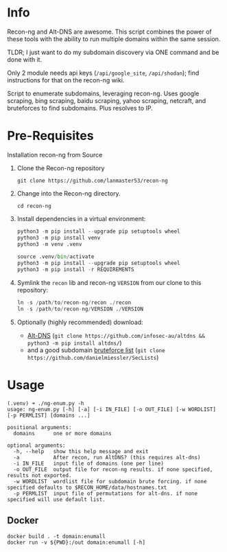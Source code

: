 # Info

Recon-ng and Alt-DNS are awesome. This script combines the power of these tools with the ability to run multiple domains within the same session.

TLDR; I just want to do my subdomain discovery via ONE command and be done with it.

Only 2 module needs api keys (`/api/google_site`, `/api/shodan`); find instructions for that on the recon-ng wiki.

Script to enumerate subdomains, leveraging recon-ng. Uses google scraping, bing scraping, baidu scraping, yahoo scraping, netcraft, and bruteforces to find subdomains. Plus resolves to IP.

# Pre-Requisites

Installation recon-ng from Source

1. Clone the Recon-ng repository

    `git clone https://github.com/lanmaster53/recon-ng`

1. Change into the Recon-ng directory.

    `cd recon-ng`

1. Install dependencies in a virtual environment:

    ```python
    python3 -m pip install --upgrade pip setuptools wheel
    python3 -m pip install venv
    python3 -m venv .venv
  
    source .venv/bin/activate
    python3 -m pip install --upgrade pip setuptools wheel
    python3 -m pip install -r REQUIREMENTS
    ```

1. Symlink the `recon` lib and recon-ng `VERSION` from our clone to this repository:

    ```python
    ln -s /path/to/recon-ng/recon ./recon
    ln -s /path/to/recon-ng/VERSION ./VERSION
    ```

1. Optionally (highly recommended) download: 
    - [Alt-DNS][alt-dns] (`git clone https://github.com/infosec-au/altdns && python3 -m pip install altdns/`)
    - and a good subdomain [bruteforce list][dns-wl] (`git clone https://github.com/danielmiessler/SecLists`)


[alt-dns]: https://github.com/infosec-au/altdns
[dns-wl]: https://github.com/danielmiessler/SecLists/blob/master/Discovery/DNS/sorted_knock_dnsrecon_fierce_recon-ng.txt

# Usage

```
(.venv) ➜ ./ng-enum.py -h
usage: ng-enum.py [-h] [-a] [-i IN_FILE] [-o OUT_FILE] [-w WORDLIST] [-p PERMLIST] [domains ...]

positional arguments:
  domains      one or more domains

optional arguments:
  -h, --help   show this help message and exit
  -a           After recon, run AltDNS? (this requires alt-dns)
  -i IN_FILE   input file of domains (one per line)
  -o OUT_FILE  output file for recon-ng results. if none specified, results not exported.
  -w WORDLIST  wordlist file for subdomain brute forcing. if none specified defaults to $RECON_HOME/data/hostnames.txt
  -p PERMLIST  input file of permutations for alt-dns. if none specified will use default list.

```

## Docker
```
docker build . -t domain:enumall
docker run -v ${PWD}:/out domain:enumall [-h]
```
